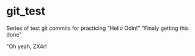 # git_test
Series of test git commits for practicing
"Hello Odin!"
"Finaly getting this done"

"Oh yeah, ZX4r!
